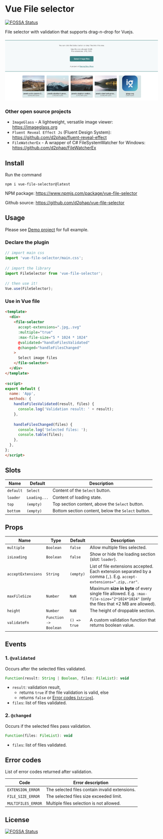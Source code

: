 # Vue File selector
[![FOSSA Status](https://app.fossa.io/api/projects/git%2Bgithub.com%2Fd2phap%2Fvue-file-selector.svg?type=shield)](https://app.fossa.io/projects/git%2Bgithub.com%2Fd2phap%2Fvue-file-selector?ref=badge_shield)

File selector with validation that supports drag-n-drop for Vuejs.

![Vue File selector](https://github.com/d2phap/vue-file-selector/raw/master/demo/public/screenshot.jpg)


### Other open source projects
- `ImageGlass` - A lightweight, versatile image viewer: https://imageglass.org
- `Fluent Reveal Effect Js` (Fluent Design System): https://github.com/d2phap/fluent-reveal-effect
- `FileWatcherEx` - A wrapper of C# FileSystemWatcher for Windows: https://github.com/d2phap/FileWatcherEx


##  Install
Run the command
```
npm i vue-file-selector@latest
```

NPM package: https://www.npmjs.com/package/vue-file-selector

Github source: https://github.com/d2phap/vue-file-selector

## Usage
Please see [Demo project](https://github.com/d2phap/vue-file-selector/tree/master/demo) for full example.

### Declare the plugin
```js
// import main css
import 'vue-file-selector/main.css';

// import the library
import FileSelector from 'vue-file-selector';

// then use it!
Vue.use(FileSelector);
```

### Use in Vue file
```html
<template>
  <div>
    <file-selector
      accept-extensions=".jpg,.svg"
      :multiple="true"
      :max-file-size="5 * 1024 * 1024"
      @validated="handleFilesValidated"
      @changed="handleFilesChanged"
    >
      Select image files
    </file-selector>
  </div>
</template>

<script>
export default {
  name: 'App',
  methods: {
    handleFilesValidated(result, files) {
      console.log('Validation result: ' + result);
    },

    handleFilesChanged(files) {
      console.log('Selected files: ');
      console.table(files);
    },
  },
};
</script>
```

## Slots
| Name | Default | Description |
| -- | -- | -- |
| `default` | `Select` | Content of the `Select` button. |
| `loader` | `Loading...` | Content of loading state. |
| `top` | `(empty)` | Top section content, above the `Select` button. |
| `bottom` | `(empty)` | Bottom section content, below the `Select` button. |


## Props
| Name | Type | Default | Description |
| -- | -- | -- | -- |
| `multiple` | `Boolean` | `false` | Allow multiple files selected. |
| `isLoading` | `Boolean` | `false` | Show or hide the loading section (slot: `loader`). |
| `acceptExtensions` | `String` | `(empty)` | List of file extensions accepted. Each extension separated by a comma (`,`). E.g. `accept-extensions=".zip,.rar"`. |
| `maxFileSize` | `Number` | `NaN` | Maximum **size in byte** of every single file allowed. E.g. `:max-file-size="2*1024*1024"` (only the files that ≤2 MB are allowed). |
| `height` | `Number` | `NaN` | The height of droppable section. |
| `validateFn` | `Function -> Boolean` | `() => true` | A custom validation function that returns boolean value. |


## Events
### 1. `@validated`
Occurs after the selected files validated.

```js
Function(result: String | Boolean, files: FileList): void
```
- `result`: validation result, 
  + returns `true` if the file validation is valid, else
  + returns `false` or [Error codes (`string`)](#error-codes).
- `files`: list of files validated.

### 2. `@changed`
Occurs if the selected files pass validation.

```js
Function(files: FileList): void
```
- `files`: list of files validated.


## Error codes
List of error codes returned after validation.

| Code | Error description |
| -- | -- |
| `EXTENSION_ERROR` | The selected files contain invalid extensions. |
| `FILE_SIZE_ERROR` | The selected files size exceeded limit. |
| `MULTIFILES_ERROR` | Multiple files selection is not allowed. |


## License
[![FOSSA Status](https://app.fossa.io/api/projects/git%2Bgithub.com%2Fd2phap%2Fvue-file-selector.svg?type=large)](https://app.fossa.io/projects/git%2Bgithub.com%2Fd2phap%2Fvue-file-selector?ref=badge_large)

